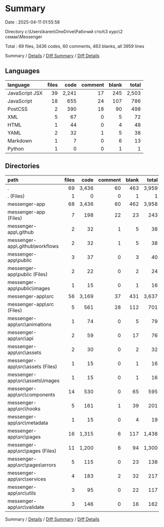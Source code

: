 # Summary

Date : 2025-04-11 01:55:58

Directory c:\\Users\\karen\\OneDrive\\Рабочий стол\\3 курс\\2 семак\\Messenger

Total : 69 files,  3436 codes, 60 comments, 463 blanks, all 3959 lines

Summary / [Details](details.md) / [Diff Summary](diff.md) / [Diff Details](diff-details.md)

## Languages
| language | files | code | comment | blank | total |
| :--- | ---: | ---: | ---: | ---: | ---: |
| JavaScript JSX | 39 | 2,241 | 17 | 245 | 2,503 |
| JavaScript | 18 | 655 | 24 | 107 | 786 |
| PostCSS | 2 | 390 | 18 | 90 | 498 |
| XML | 5 | 67 | 0 | 5 | 72 |
| HTML | 1 | 44 | 0 | 4 | 48 |
| YAML | 2 | 32 | 1 | 5 | 38 |
| Markdown | 1 | 7 | 0 | 6 | 13 |
| Python | 1 | 0 | 0 | 1 | 1 |

## Directories
| path | files | code | comment | blank | total |
| :--- | ---: | ---: | ---: | ---: | ---: |
| . | 69 | 3,436 | 60 | 463 | 3,959 |
| . (Files) | 1 | 0 | 0 | 1 | 1 |
| messenger-app | 68 | 3,436 | 60 | 462 | 3,958 |
| messenger-app (Files) | 7 | 198 | 22 | 23 | 243 |
| messenger-app\\.github | 2 | 32 | 1 | 5 | 38 |
| messenger-app\\.github\\workflows | 2 | 32 | 1 | 5 | 38 |
| messenger-app\\public | 3 | 37 | 0 | 3 | 40 |
| messenger-app\\public (Files) | 2 | 22 | 0 | 2 | 24 |
| messenger-app\\public\\images | 1 | 15 | 0 | 1 | 16 |
| messenger-app\\src | 56 | 3,169 | 37 | 431 | 3,637 |
| messenger-app\\src (Files) | 5 | 561 | 28 | 112 | 701 |
| messenger-app\\src\\animations | 1 | 74 | 0 | 5 | 79 |
| messenger-app\\src\\api | 2 | 59 | 0 | 17 | 76 |
| messenger-app\\src\\assets | 2 | 30 | 0 | 2 | 32 |
| messenger-app\\src\\assets (Files) | 1 | 15 | 0 | 1 | 16 |
| messenger-app\\src\\assets\\images | 1 | 15 | 0 | 1 | 16 |
| messenger-app\\src\\components | 14 | 530 | 0 | 65 | 595 |
| messenger-app\\src\\hooks | 5 | 161 | 1 | 39 | 201 |
| messenger-app\\src\\metadata | 1 | 15 | 0 | 4 | 19 |
| messenger-app\\src\\pages | 16 | 1,315 | 6 | 117 | 1,438 |
| messenger-app\\src\\pages (Files) | 11 | 1,200 | 6 | 94 | 1,300 |
| messenger-app\\src\\pages\\errors | 5 | 115 | 0 | 23 | 138 |
| messenger-app\\src\\services | 4 | 183 | 2 | 32 | 217 |
| messenger-app\\src\\utils | 3 | 95 | 0 | 22 | 117 |
| messenger-app\\src\\validate | 3 | 146 | 0 | 16 | 162 |

Summary / [Details](details.md) / [Diff Summary](diff.md) / [Diff Details](diff-details.md)